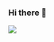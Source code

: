 ### Hi there 👋

<img src="https://github-readme-stats.vercel.app/api?username=EsatYener&&show_icons=true&title_color=ffffff&icon_color=bb2acf&text_color=daf7dc&bg_color=151515">

<!--
**EsatYener/EsatYener** is a ✨ _special_ ✨ repository because its `README.md` (this file) appears on your GitHub profile.

Here are some ideas to get you started:

- 🔭 I’m currently working on ...
- 🌱 I’m currently learning ...
- 👯 I’m looking to collaborate on ...
- 🤔 I’m looking for help with ...
- 💬 Ask me about ...
- 📫 How to reach me: ...
- 😄 Pronouns: ...
- ⚡ Fun fact: ...
-->
